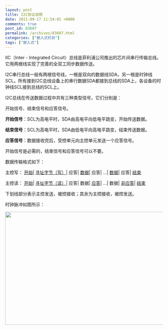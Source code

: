 ```yaml
---
layout: post
title: I2C协议说明
date: 2011-09-17 11:54:01 +0000
comments: true
post_id: 83607
permalink: /archives/83607.html
categories: ["嵌入式栏目"]
tags: ["嵌入式"]
---
```


IIC（Inter - Integrated Circuit）总线是菲利浦公司推出的芯片间串行传输总线。它用两根线实现了完善的全双工同步数据传送。

I2C串行总线一般有两根信号线，一根是双向的数据线SDA，另一根是时钟线SCL。所有接到I2C总线设备上的串行数据SDA都接到总线的SDA上，各设备的时钟线SCL接到总线的SCL上。

I2C总线在传送数据过程中共有三种类型信号，它们分别是：

开始信号、结束信号和应答信号。

<strong>开始信号</strong>：SCL为高电平时，SDA由高电平向低电平跳变，开始传送数据。

<strong>结束信号</strong>：SCL为高电平时，SDA由低电平向高电平跳变，结束传送数据。

<strong>应答信号</strong>：数据接收完后，受控单元向主控单元发送一个应答信号。

开始信号是必需的，结束信号和应答信号可以不要。

数据传输格式如下：

主控写： <span style="text-decoration: underline;">开始</span>| <span style="text-decoration: underline;">寻址字节（写）</span>| 应答| <span style="text-decoration: underline;">数据</span>| 应答| …| <span style="text-decoration: underline;">数据</span>| 应答| <span style="text-decoration: underline;">结束</span>

主控读： <span style="text-decoration: underline;">开始</span>| <span style="text-decoration: underline;">寻址字节（读）</span>| 应答| 数据| <span style="text-decoration: underline;">应答</span>| …| 数据| <span style="text-decoration: underline;">非应答</span>| <span style="text-decoration: underline;">结束</span>

下划线部分表示主控发送，被控接收；其余为主控接收，被控发送。

时钟脉冲如图所示：

<img class="aligncenter" title="I2C" src="http://img2081.poco.cn/mypoco/myphoto/20110829/17/5545129120110829172858024.jpg" alt="" width="700" height="360" />
